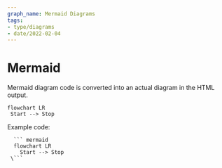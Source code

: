 ```yaml
---
graph_name: Mermaid Diagrams
tags:
- type/diagrams
- date/2022-02-04
---
```

   
# Mermaid   
Mermaid diagram code is converted into an actual diagram in the HTML output.   
   
```mermaid  
flowchart LR  
 Start --> Stop 
```
   
   
   
Example code:   
   
```
  ``` mermaid
  flowchart LR  
    Start --> Stop 
 \```
   
```